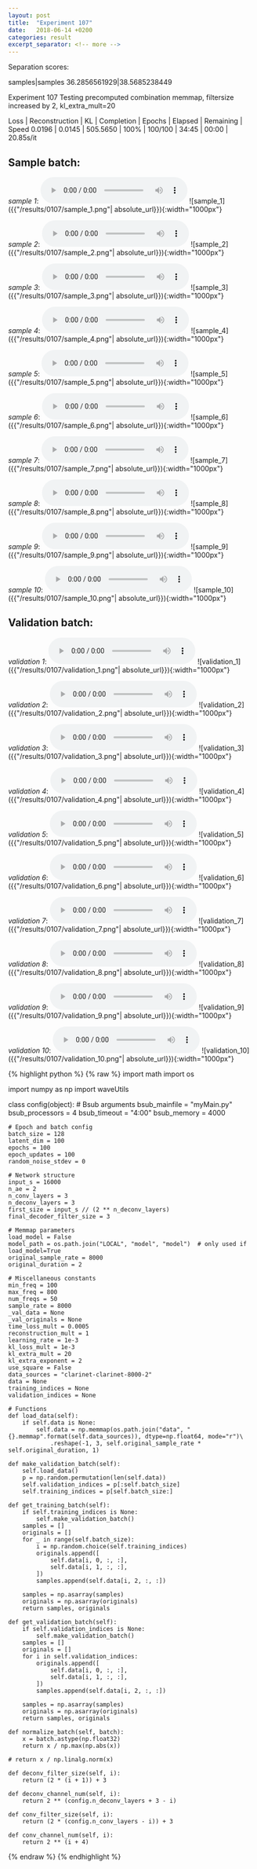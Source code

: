 ```yaml
---
layout: post
title:  "Experiment 107"
date:   2018-06-14 +0200
categories: result
excerpt_separator: <!-- more -->
---
```

Separation scores:

samples|samples
36.2856561929|38.5685238449<!-- more -->

Experiment 107
Testing precomputed combination memmap, filtersize increased by 2, kl_extra_mult=20

Loss | Reconstruction | KL | Completion | Epochs | Elapsed | Remaining | Speed
0.0196 | 0.0145 | 505.5650 | 100% | 100/100 | 34:45 | 00:00 | 20.85s/it

## **Sample batch**:
_sample 1_:
<audio src="/ResultsOverview/results/0107/sample_1.wav" controls preload></audio>
![sample_1]({{"/results/0107/sample_1.png"| absolute_url}}){:width="1000px"}

_sample 2_:
<audio src="/ResultsOverview/results/0107/sample_2.wav" controls preload></audio>
![sample_2]({{"/results/0107/sample_2.png"| absolute_url}}){:width="1000px"}

_sample 3_:
<audio src="/ResultsOverview/results/0107/sample_3.wav" controls preload></audio>
![sample_3]({{"/results/0107/sample_3.png"| absolute_url}}){:width="1000px"}

_sample 4_:
<audio src="/ResultsOverview/results/0107/sample_4.wav" controls preload></audio>
![sample_4]({{"/results/0107/sample_4.png"| absolute_url}}){:width="1000px"}

_sample 5_:
<audio src="/ResultsOverview/results/0107/sample_5.wav" controls preload></audio>
![sample_5]({{"/results/0107/sample_5.png"| absolute_url}}){:width="1000px"}

_sample 6_:
<audio src="/ResultsOverview/results/0107/sample_6.wav" controls preload></audio>
![sample_6]({{"/results/0107/sample_6.png"| absolute_url}}){:width="1000px"}

_sample 7_:
<audio src="/ResultsOverview/results/0107/sample_7.wav" controls preload></audio>
![sample_7]({{"/results/0107/sample_7.png"| absolute_url}}){:width="1000px"}

_sample 8_:
<audio src="/ResultsOverview/results/0107/sample_8.wav" controls preload></audio>
![sample_8]({{"/results/0107/sample_8.png"| absolute_url}}){:width="1000px"}

_sample 9_:
<audio src="/ResultsOverview/results/0107/sample_9.wav" controls preload></audio>
![sample_9]({{"/results/0107/sample_9.png"| absolute_url}}){:width="1000px"}

_sample 10_:
<audio src="/ResultsOverview/results/0107/sample_10.wav" controls preload></audio>
![sample_10]({{"/results/0107/sample_10.png"| absolute_url}}){:width="1000px"}

## **Validation batch**:
_validation 1_:
<audio src="/ResultsOverview/results/0107/validation_1.wav" controls preload></audio>
![validation_1]({{"/results/0107/validation_1.png"| absolute_url}}){:width="1000px"}

_validation 2_:
<audio src="/ResultsOverview/results/0107/validation_2.wav" controls preload></audio>
![validation_2]({{"/results/0107/validation_2.png"| absolute_url}}){:width="1000px"}

_validation 3_:
<audio src="/ResultsOverview/results/0107/validation_3.wav" controls preload></audio>
![validation_3]({{"/results/0107/validation_3.png"| absolute_url}}){:width="1000px"}

_validation 4_:
<audio src="/ResultsOverview/results/0107/validation_4.wav" controls preload></audio>
![validation_4]({{"/results/0107/validation_4.png"| absolute_url}}){:width="1000px"}

_validation 5_:
<audio src="/ResultsOverview/results/0107/validation_5.wav" controls preload></audio>
![validation_5]({{"/results/0107/validation_5.png"| absolute_url}}){:width="1000px"}

_validation 6_:
<audio src="/ResultsOverview/results/0107/validation_6.wav" controls preload></audio>
![validation_6]({{"/results/0107/validation_6.png"| absolute_url}}){:width="1000px"}

_validation 7_:
<audio src="/ResultsOverview/results/0107/validation_7.wav" controls preload></audio>
![validation_7]({{"/results/0107/validation_7.png"| absolute_url}}){:width="1000px"}

_validation 8_:
<audio src="/ResultsOverview/results/0107/validation_8.wav" controls preload></audio>
![validation_8]({{"/results/0107/validation_8.png"| absolute_url}}){:width="1000px"}

_validation 9_:
<audio src="/ResultsOverview/results/0107/validation_9.wav" controls preload></audio>
![validation_9]({{"/results/0107/validation_9.png"| absolute_url}}){:width="1000px"}

_validation 10_:
<audio src="/ResultsOverview/results/0107/validation_10.wav" controls preload></audio>
![validation_10]({{"/results/0107/validation_10.png"| absolute_url}}){:width="1000px"}


{% highlight python %}
{% raw %}
import math
import os

import numpy as np
import waveUtils


class config(object):
	# Bsub arguments
	bsub_mainfile = "myMain.py"
	bsub_processors = 4
	bsub_timeout = "4:00"
	bsub_memory = 4000

	# Epoch and batch config
	batch_size = 128
	latent_dim = 100
	epochs = 100
	epoch_updates = 100
	random_noise_stdev = 0

	# Network structure
	input_s = 16000
	n_ae = 2
	n_conv_layers = 3
	n_deconv_layers = 3
	first_size = input_s // (2 ** n_deconv_layers)
	final_decoder_filter_size = 3

	# Memmap parameters
	load_model = False
	model_path = os.path.join("LOCAL", "model", "model")  # only used if load_model=True
	original_sample_rate = 8000
	original_duration = 2

	# Miscellaneous constants
	min_freq = 100
	max_freq = 800
	num_freqs = 50
	sample_rate = 8000
	_val_data = None
	_val_originals = None
	time_loss_mult = 0.0005
	reconstruction_mult = 1
	learning_rate = 1e-3
	kl_loss_mult = 1e-3
	kl_extra_mult = 20
	kl_extra_exponent = 2 
	use_square = False
	data_sources = "clarinet-clarinet-8000-2"
	data = None
	training_indices = None
	validation_indices = None

	# Functions
	def load_data(self):
		if self.data is None:
			self.data = np.memmap(os.path.join("data", "{}.memmap".format(self.data_sources)), dtype=np.float64, mode="r")\
				.reshape(-1, 3, self.original_sample_rate * self.original_duration, 1)

	def make_validation_batch(self):
		self.load_data()
		p = np.random.permutation(len(self.data))
		self.validation_indices = p[:self.batch_size]
		self.training_indices = p[self.batch_size:]

	def get_training_batch(self):
		if self.training_indices is None:
			self.make_validation_batch()
		samples = []
		originals = []
		for _ in range(self.batch_size):
			i = np.random.choice(self.training_indices)
			originals.append([
				self.data[i, 0, :, :],
				self.data[i, 1, :, :],
			])
			samples.append(self.data[i, 2, :, :])

		samples = np.asarray(samples)
		originals = np.asarray(originals)
		return samples, originals

	def get_validation_batch(self):
		if self.validation_indices is None:
			self.make_validation_batch()
		samples = []
		originals = []
		for i in self.validation_indices:
			originals.append([
				self.data[i, 0, :, :],
				self.data[i, 1, :, :],
			])
			samples.append(self.data[i, 2, :, :])

		samples = np.asarray(samples)
		originals = np.asarray(originals)
		return samples, originals

	def normalize_batch(self, batch):
		x = batch.astype(np.float32)
		return x / np.max(np.abs(x))

	# return x / np.linalg.norm(x)

	def deconv_filter_size(self, i):
		return (2 * (i + 1)) + 3

	def deconv_channel_num(self, i):
		return 2 ** (config.n_deconv_layers + 3 - i)

	def conv_filter_size(self, i):
		return (2 * (config.n_conv_layers - i)) + 3

	def conv_channel_num(self, i):
		return 2 ** (i + 4)

{% endraw %}
{% endhighlight %}
